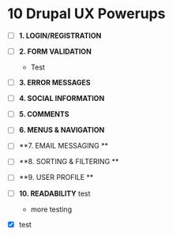 # 10 Drupal UX Powerups

 
- [ ] **1.  LOGIN/REGISTRATION**

 
- [ ] **2.  FORM VALIDATION**
  - Test
 
- [ ] **3.  ERROR MESSAGES**
 
- [ ] **4.  SOCIAL INFORMATION**
 
- [ ] **5.  COMMENTS**
 
- [ ] **6.  MENUS & NAVIGATION**
 
- [ ] **7.  EMAIL MESSAGING  **
 
- [ ] **8.  SORTING & FILTERING **
 
- [ ] **9.  USER PROFILE  **
 
- [ ] **10. READABILITY**
test 
   -  more testing 
- [x]  test
